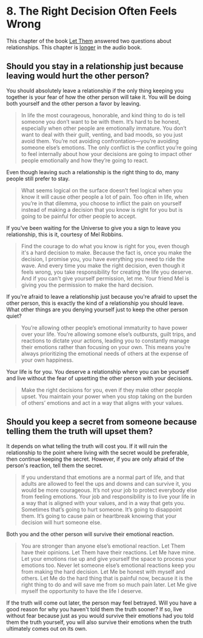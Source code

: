 # 8. The Right Decision Often Feels Wrong

This chapter of the book [Let Them](../../../2025/10/14/let-them.md) answered two questions about relationships. This chapter is [longer](https://writecomments.com/transcripts/?md5=4506b5ee94674f5fc3ebe298524b16cf) in the audio book.

## Should you stay in a relationship just because leaving would hurt the other person?

You should absolutely leave a relationship if the only thing keeping you together is your fear of how the other person will take it. You will be doing both yourself and the other person a favor by leaving.

> In life the most courageous, honorable, and kind thing to do is tell someone you don’t want to be with them. It’s hard to be honest, especially when other people are emotionally immature. You don’t want to deal with their guilt, venting, and bad moods, so you just avoid them. You’re not avoiding confrontation—you’re avoiding someone else’s emotions. The only conflict is the conflict you’re going to feel internally about how your decisions are going to impact other people emotionally and how they’re going to react.

Even though leaving such a relationship is the right thing to do, many people still prefer to stay.

> What seems logical on the surface doesn’t feel logical when you know it will cause other people a lot of pain. Too often in life, when you’re in that dilemma, you choose to inflict the pain on yourself instead of making a decision that you know is right for you but is going to be painful for other people to accept.

If you've been waiting for the Universe to give you a sign to leave you relationship, this is it, courtesy of Mel Robbins.

> Find the courage to do what you know is right for you, even though it's a hard decision to make. Because the fact is, once you make the decision, I promise you, you have everything you need to ride the wave. And every time you make the right decision, even though it feels wrong, you take responsibility for creating the life you deserve. And if you can't give yourself permission, let me. Your friend Mel is giving you the permission to make the hard decision.

If you're afraid to leave a relationship just because you're afraid to upset the other person, this is exactly the kind of a relationship you should leave. What other things are you denying yourself just to keep the other person quiet?

> You’re allowing other people’s emotional immaturity to have power over your life. You’re allowing somone else’s outbursts, guilt trips, and reactions to dictate your actions, leading you to constantly manage their emotions rather than focusing on your own. This means you’re always prioritizing the emotional needs of others at the expense of your own happiness.

Your life is for you. You deserve a relationship where you can be yourself and live without the fear of upsetting the other person with your decisions.

> Make the right decisions for you, even if they make other people upset. You maintain your power when you stop taking on the burden of others’ emotions and act in a way that aligns with your values.

## Should you keep a secret from someone because telling them the truth will upset them? 

It depends on what telling the truth will cost you. If it will ruin the relationship to the point where living with the secret would be preferable, then continue keeping the secret. However, if you are only afraid of the person's reaction, tell them the secret.

> If you understand that emotions are a normal part of life, and that adults are allowed to feel the ups and downs and can survive it, you would be more courageous. It’s not your job to protect everybody else from feeling emotions. Your job and responsibility is to live your life in a way that is aligned with your values, and in a way that gets you. Sometimes that’s going to hurt someone. It’s going to disappoint them. It’s going to cause pain or heartbreak knowing that your decision will hurt someone else.

Both you and the other person will survive their emotional reaction.

> You are stronger than anyone else’s emotional reaction. Let Them have their opinions. Let Them have their reactions. Let Me have mine. Let your emotions rise up and give yourself the space to process your emotions too. Never let someone else’s emotional reactions keep you from making the hard decision. Let Me be honest with myself and others. Let Me do the hard thing that is painful now, because it is the right thing to do and will save me from so much pain later. Let Me give myself the opportunity to have the life I deserve.

If the truth will come out later, the person may feel betrayed. Will you have a good reason for why you haven't told them the truth sooner? If so, live without fear because just as you would survive their emotions had you told them the truth yourself, you will also survive their emotions when the truth ultimately comes out on its own.
